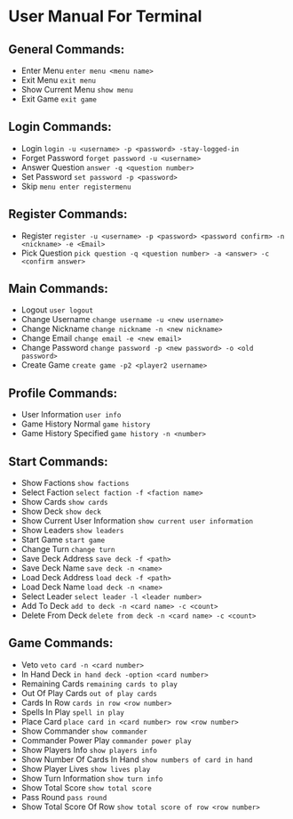 # User Manual For Terminal
## General Commands:
- Enter Menu `enter menu <menu name>`
- Exit Menu `exit menu`
- Show Current Menu `show menu`
- Exit Game `exit game`
## Login Commands:
- Login `login -u <username> -p <password> -stay-logged-in`
- Forget Password `forget password -u <username>`
- Answer Question `answer -q <question number>`
- Set Password `set password -p <password>`
- Skip `menu enter registermenu`
## Register Commands:
- Register `register -u <username> -p <password> <password confirm> -n <nickname> -e <Email>`
- Pick Question `pick question -q <question number> -a <answer> -c <confirm answer>`
## Main Commands:
- Logout `user logout`
- Change Username `change username -u <new username>`
- Change Nickname `change nickname -n <new nickname>`
- Change Email `change email -e <new email>`
- Change Password `change password -p <new password> -o <old password>`
- Create Game `create game -p2 <player2 username>`
## Profile Commands:
- User Information `user info`
- Game History Normal `game history`
- Game History Specified `game history -n <number>`
## Start Commands:
- Show Factions `show factions`
- Select Faction `select faction -f <faction name>`
- Show Cards `show cards`
- Show Deck `show deck`
- Show Current User Information `show current user information`
- Show Leaders `show leaders`
- Start Game `start game`
- Change Turn `change turn`
- Save Deck Address `save deck -f <path>`
- Save Deck Name `save deck -n <name>`
- Load Deck Address `load deck -f <path>`
- Load Deck Name `load deck -n <name>`
- Select Leader `select leader -l <leader number>`
- Add To Deck `add to deck -n <card name> -c <count>`
- Delete From Deck `delete from deck -n <card name> -c <count>`
## Game Commands:
- Veto `veto card -n <card number>`
- In Hand Deck `in hand deck -option <card number>`
- Remaining Cards `remaining cards to play`
- Out Of Play Cards `out of play cards`
- Cards In Row `cards in row <row number>`
- Spells In Play `spell in play`
- Place Card `place card in <card number> row <row number>`
- Show Commander `show commander`
- Commander Power Play `commander power play`
- Show Players Info `show players info`
- Show Number Of Cards In Hand `show numbers of card in hand`
- Show Player Lives `show lives play`
- Show Turn Information `show turn info`
- Show Total Score `show total score`
- Pass Round `pass round`
- Show Total Score Of Row `show total score of row <row number>`